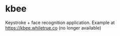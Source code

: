 # kbee

Keystroke + face recognition application. Example at https://kbee.whiletrue.co (no longer available)
